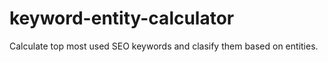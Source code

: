 # keyword-entity-calculator

Calculate top most used SEO keywords and clasify them based on entities.

